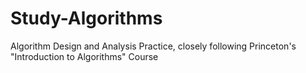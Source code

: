 # Study-Algorithms
Algorithm Design and Analysis Practice, closely following Princeton's "Introduction to Algorithms" Course
